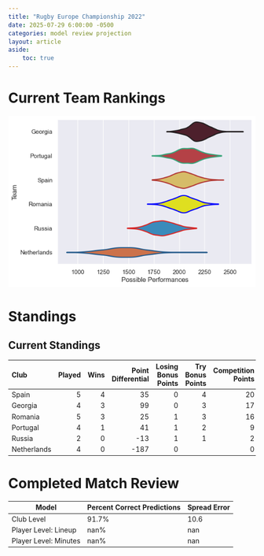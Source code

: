 ```yaml
---  
title: "Rugby Europe Championship 2022"  
date: 2025-07-29 6:00:00 -0500  
categories: model review projection  
layout: article  
aside:  
    toc: true  
---
```

# Current Team Rankings


![Club Rankings](plots/rankings_Rugby_Europe_Championship_2022.png)
# Standings

## Current Standings


| Club        |   Played |   Wins |   Point Differential |   Losing Bonus Points |   Try Bonus Points |   Competition Points |
|:------------|---------:|-------:|---------------------:|----------------------:|-------------------:|---------------------:|
| Spain       |        5 |      4 |                   35 |                     0 |                  4 |                   20 |
| Georgia     |        4 |      3 |                   99 |                     0 |                  3 |                   17 |
| Romania     |        5 |      3 |                   25 |                     1 |                  3 |                   16 |
| Portugal    |        4 |      1 |                   41 |                     1 |                  2 |                    9 |
| Russia      |        2 |      0 |                  -13 |                     1 |                  1 |                    2 |
| Netherlands |        4 |      0 |                 -187 |                     0 |                    |                    0 |



# Completed Match Review


| Model | Percent Correct Predictions | Spread Error |
| ------ | ------ | ------ |
| Club Level | 91.7% | 10.6 |
| Player Level: Lineup | nan% | nan |
| Player Level: Minutes | nan% | nan |

